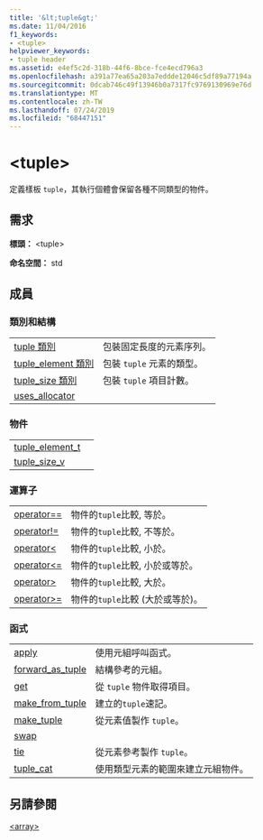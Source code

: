 ```yaml
---
title: '&lt;tuple&gt;'
ms.date: 11/04/2016
f1_keywords:
- <tuple>
helpviewer_keywords:
- tuple header
ms.assetid: e4ef5c2d-318b-44f6-8bce-fce4ecd796a3
ms.openlocfilehash: a391a77ea65a203a7eddde12046c5df89a77194a
ms.sourcegitcommit: 0dcab746c49f13946b0a7317fc9769130969e76d
ms.translationtype: MT
ms.contentlocale: zh-TW
ms.lasthandoff: 07/24/2019
ms.locfileid: "68447151"
---
```

# <a name="lttuplegt"></a>&lt;tuple&gt;

定義樣板 `tuple`，其執行個體會保留各種不同類型的物件。

## <a name="requirements"></a>需求

**標頭：** \<tuple>

**命名空間：** std

## <a name="members"></a>成員

### <a name="classes-and-structs"></a>類別和結構

|||
|-|-|
|[tuple 類別](../standard-library/tuple-class.md)|包裝固定長度的元素序列。|
|[tuple_element 類別](../standard-library/tuple-element-class-tuple.md)|包裝 `tuple` 元素的類型。|
|[tuple_size 類別](../standard-library/tuple-size-class-tuple.md)|包裝 `tuple` 項目計數。|
|[uses_allocator](../standard-library/uses-allocator-structure.md)||

### <a name="objects"></a>物件

|||
|-|-|
|[tuple_element_t](../standard-library/tuple-functions.md#tuple_element_t)||
|[tuple_size_v](../standard-library/tuple-functions.md#tuple_size_v)||

### <a name="operators"></a>運算子

|||
|-|-|
|[operator==](../standard-library/tuple-operators.md#op_eq_eq)|物件的`tuple`比較, 等於。|
|[operator!=](../standard-library/tuple-operators.md#op_neq)|物件的`tuple`比較, 不等於。|
|[operator<](../standard-library/tuple-operators.md#op_lt)|物件的`tuple`比較, 小於。|
|[operator<=](../standard-library/tuple-operators.md#op_lt_eq)|物件的`tuple`比較, 小於或等於。|
|[operator>](../standard-library/tuple-operators.md#op_gt)|物件的`tuple`比較, 大於。|
|[operator>=](../standard-library/tuple-operators.md#op_gt_eq)|物件的`tuple`比較 (大於或等於)。|

### <a name="functions"></a>函式

|||
|-|-|
|[apply](../standard-library/tuple-functions.md#apply)|使用元組呼叫函式。|
|[forward_as_tuple](../standard-library/tuple-functions.md#forward)|結構參考的元組。|
|[get](../standard-library/tuple-functions.md#get)|從 `tuple` 物件取得項目。|
|[make_from_tuple](../standard-library/tuple-functions.md#make_from_tuple)|建立的`tuple`速記。|
|[make_tuple](../standard-library/tuple-functions.md#make_tuple)|從元素值製作 `tuple`。|
|[swap](../standard-library/tuple-functions.md#swap)||
|[tie](../standard-library/tuple-functions.md#tie)|從元素參考製作 `tuple`。|
|[tuple_cat](../standard-library/tuple-functions.md#tuple_cat)|使用類型元素的範圍來建立元組物件。|

## <a name="see-also"></a>另請參閱

[\<array>](../standard-library/array.md)

